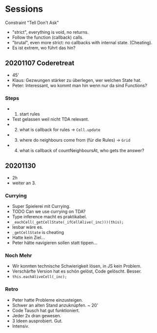 # Sessions

Constraint "Tell Don't Ask"

* "strict", everything is void, no returns.
* Follow the function (callback) calls.
* "brutal", even more strict: no callbacks with internal state. (Cheating).
* Es ist extrem, wo führt das hin?

## 20201107 Coderetreat

* 45'
* Klaus: Gezwungen stärker zu überlegen, wer welchen State hat.
* Peter: Interessant, wo kommt man hin wenn nur da sind Functions?

### Steps

* 1. start rules
* Test gelassen weil nicht TDA relevant.
* 2. what is callback for rules -> `Cell.update`
* 3. where do neighbours come from (für die Rules) -> `Grid`
* 4. what is callback of countNeighboursAt, who gets the answer?

## 20201130

* 2h
* weiter an 3.

### Currying

* Super Spielerei mit Currying.
* TODO Can we use currying on TDA?
* Type inference macht es praktikabel.
* `_eachCell(_getCellState(_ifCellAlive(_inc)))(this);`
* lesbar wäre es.
* `_getCellState` is cheating
* Hatte kein Ziel...
* Peter hätte navigieren sollen statt tippen...

### Noch Mehr

* Wir konnten technische Schwierigkeit lösen, in JS kein Problem.
* Verschärfte Version hat es schön gelöst, Code gelöscht. Besser.
* `this.eachAliveCell(_inc);`

### Retro

* Peter hatte Probleme einzusteigen.
* Schwer an alten Stand anzuknüpfen. ~ 20'
* Code Tausch hat gut funktioniert.
* Jeder 2x dran gewesen.
* 3 Ideen ausprobiert. Gut.
* Intensiv.
